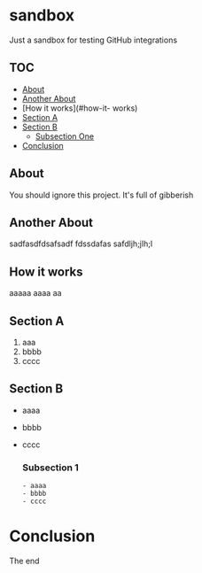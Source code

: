 # sandbox
Just a sandbox for testing GitHub integrations

## TOC

* [About](#about)
* [Another About](#another-about)
* [How it works](#how-it- works)
* [Section A](#section-a)
* [Section B](#section-b)
     * [Subsection One](#subsection-1) 
* [Conclusion](#conclusion)


## About

You should ignore this project. It's full of gibberish 

## Another About

sadfasdfdsafsadf
fdssdafas
safdljh;jlh;l

## How it works

aaaaa
aaaa
aa

## Section A

1) aaa
2) bbbb 
3) cccc

## Section B

- aaaa
- bbbb
- cccc

     ### Subsection 1
      - aaaa
      - bbbb
      - cccc

# Conclusion

The end 

